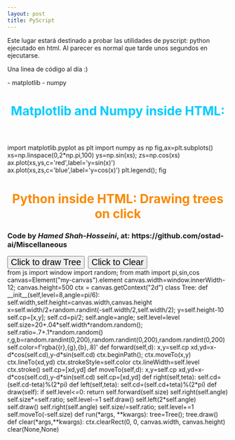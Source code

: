 ```yaml
---
layout: post
title: PyScript
---
```


Este lugar estará destinado a probar las utilidades de pyscript: python ejecutado en html. Al parecer es normal que tarde unos segundos en ejecutarse.

Una linea de código al día :)

<html>
<head>
<!--code at: https://github.com/ostad-ai/Miscellaneous-->
<script defer src="https://pyscript.net/alpha/pyscript.min.js"></script>

<py-env>
    - matplotlib
    - numpy
</py-env>

<style>
div.mydiv{padding:20px;}
h1{text-align:center; color:#00ccff;}
</style>
</head>
<body>
<h1>Matplotlib and Numpy inside HTML:</h1>
<div class="mydiv" id="py-out"></div>
<py-script output="py-out">
import matplotlib.pyplot as plt
import numpy as np
fig,ax=plt.subplots()
xs=np.linspace(0,2*np.pi,100)
ys=np.sin(xs); zs=np.cos(xs)
ax.plot(xs,ys,c='red',label='y=sin(x)')
ax.plot(xs,zs,c='blue',label='y=cos(x)')
plt.legend(); fig
</py-script>



<h1 style="color:#fa8900;">Python inside HTML: Drawing trees on click</h1>
<h3>Code by <i>Hamed Shah-Hosseini</i>, at: https://github.com/ostad-ai/Miscellaneous </h3>
<button style="font-size:20px" id="mybutton" pys-onClick="run">
    Click to draw Tree</button>&nbsp;
<button style="font-size:20px" id="mybutton2" pys-onClick="clear">
    Click to Clear</button>
<div><canvas id="my-canvas"></canvas></div><py-script>
from js import window
import random; from math import pi,sin,cos
canvas=Element("my-canvas").element
canvas.width=window.innerWidth-12; canvas.height=500
ctx = canvas.getContext("2d")
class Tree:
    def __init__(self,level=8,angle=pi/6):
        self.width,self.height=canvas.width,canvas.height    
        x=self.width/2+random.randint(-self.width/2,self.width/2); y=self.height-10
        self.cp=[x,y]; self.cd=pi/2; self.angle=angle; self.level=level
        self.size=20+.04*self.width*random.random(); self.ratio=.7+.1*random.random() 
        r,g,b=random.randint(0,200),random.randint(0,200),random.randint(0,200)
        self.color=f'rgba({r},{g},{b},.8)' 
    def forward(self,d):
        x,y=self.cp
        xd,yd=x-d*cos(self.cd),y-d*sin(self.cd)
        ctx.beginPath();
        ctx.moveTo(x,y)
        ctx.lineTo(xd,yd)
        ctx.strokeStyle=self.color
        ctx.lineWidth=self.level
        ctx.stroke()
        self.cp=[xd,yd]     
    def moveTo(self,d):
        x,y=self.cp   
        xd,yd=x-d*cos(self.cd),y-d*sin(self.cd)
        self.cp=[xd,yd]
    def right(self,teta):
        self.cd=(self.cd-teta)%(2*pi)
    def left(self,teta):
        self.cd=(self.cd+teta)%(2*pi)
    def draw(self):
        if self.level<=0: return
        self.forward(self.size)
        self.right(self.angle)
        self.size*=self.ratio; self.level-=1
        self.draw()
        self.left(2*self.angle)
        self.draw()
        self.right(self.angle)
        self.size/=self.ratio; self.level+=1
        self.moveTo(-self.size)
def run(*args, **kwargs):    
    tree=Tree(); tree.draw()    
def clear(*args,**kwargs):
    ctx.clearRect(0, 0, canvas.width, canvas.height)
clear(None,None)
</py-script></body></html>